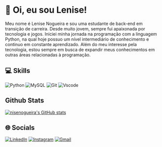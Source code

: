 # 👋 Oi, eu sou Lenise!

Meu nome é Lenise Nogueira e sou uma estudante de back-end em transição de carreira. Desde muito jovem, sempre fui apaixonada por tecnologia e jogos. Iniciei minha jornada na programação com a linguagem Python, na qual hoje possuo um nível intermediário de conhecimento e continuo em constante aprendizado. Além do meu interesse pela tecnologia, estou sempre em busca de expandir meus conhecimentos em outras áreas relacionadas à programação.


## 💻 Skills
![Python](https://img.shields.io/badge/python-000000?style=for-the-badge&logo=python&logoColor=DAA520)
![MySQL](https://img.shields.io/badge/MySQL-000000?style=for-the-badge&logo=mysql&logoColor=white)
![Git](https://img.shields.io/badge/GIT-000000?style=for-the-badge&logo=git&logoColor=E44C30)
![Vscode](https://img.shields.io/badge/Vscode-000000?style=for-the-badge&logo=visual-studio-code&logoColor=007ACC)


## Github Stats

[![nisenogueira's GitHub stats](https://github-readme-stats.vercel.app/api?username=nisenogueira&theme=dracula&hide=prs&show_icons=True&hide_title=True)](https://github.com/nisenogueira/github-readme-stats)


## 🌐 Socials
[![LinkedIn](https://img.shields.io/badge/LinkedIn-0077B5?style=for-the-badge&logo=linkedin&logoColor=white)](https://www.linkedin.com/in/lenise-nogueira-0215273a/)
[![Instagram](https://img.shields.io/badge/-Instagram-%23E4405F?style=for-the-badge&logo=instagram&logoColor=white)](https://www.instagram.com/nise.nogueira/)
[![Gmail](https://img.shields.io/badge/Gmail-333333?style=for-the-badge&logo=gmail&logoColor=red)](mailto:nisenogueira2013@gmail.com)
